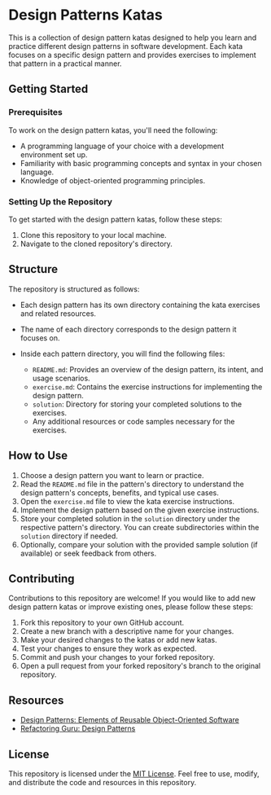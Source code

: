 # Design Patterns Katas

This is a collection of design pattern katas designed to help you learn and practice different design patterns in software development. Each kata focuses on a specific design pattern and provides exercises to implement that pattern in a practical manner.

## Getting Started

### Prerequisites

To work on the design pattern katas, you'll need the following:

- A programming language of your choice with a development environment set up.
- Familiarity with basic programming concepts and syntax in your chosen language.
- Knowledge of object-oriented programming principles.

### Setting Up the Repository

To get started with the design pattern katas, follow these steps:

1. Clone this repository to your local machine.
2. Navigate to the cloned repository's directory.

## Structure

The repository is structured as follows:

- Each design pattern has its own directory containing the kata exercises and related resources.
- The name of each directory corresponds to the design pattern it focuses on.
- Inside each pattern directory, you will find the following files:

  - `README.md`: Provides an overview of the design pattern, its intent, and usage scenarios.
  - `exercise.md`: Contains the exercise instructions for implementing the design pattern.
  - `solution`: Directory for storing your completed solutions to the exercises.
  - Any additional resources or code samples necessary for the exercises.

## How to Use

1. Choose a design pattern you want to learn or practice.
2. Read the `README.md` file in the pattern's directory to understand the design pattern's concepts, benefits, and typical use cases.
3. Open the `exercise.md` file to view the kata exercise instructions.
4. Implement the design pattern based on the given exercise instructions.
5. Store your completed solution in the `solution` directory under the respective pattern's directory. You can create subdirectories within the `solution` directory if needed.
6. Optionally, compare your solution with the provided sample solution (if available) or seek feedback from others.

## Contributing

Contributions to this repository are welcome! If you would like to add new design pattern katas or improve existing ones, please follow these steps:

1. Fork this repository to your own GitHub account.
2. Create a new branch with a descriptive name for your changes.
3. Make your desired changes to the katas or add new katas.
4. Test your changes to ensure they work as expected.
5. Commit and push your changes to your forked repository.
6. Open a pull request from your forked repository's branch to the original repository.

## Resources

- [Design Patterns: Elements of Reusable Object-Oriented Software](https://en.wikipedia.org/wiki/Design_Patterns)
- [Refactoring Guru: Design Patterns](https://refactoring.guru/design-patterns)

## License

This repository is licensed under the [MIT License](LICENSE). Feel free to use, modify, and distribute the code and resources in this repository.

